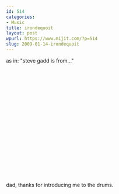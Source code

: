 ```yaml
---
id: 514
categories:
- Music
title: irondequoit
layout: post
wpurl: https://www.mijit.com/?p=514
slug: 2009-01-14-irondequoit
---
```

as in: "steve gadd is from..."

<object width="480" height="295"><param name="movie" value="https://www.youtube.com/v/Je_iqbgGXFw&hl=en&fs=1"></param><param name="allowFullScreen" value="true"></param><param name="allowscriptaccess" value="always"></param><embed src="https://www.youtube.com/v/Je_iqbgGXFw&hl=en&fs=1" type="application/x-shockwave-flash" allowscriptaccess="always" allowfullscreen="true" width="480" height="295"></embed></object>

dad, thanks for introducing me to the drums.
